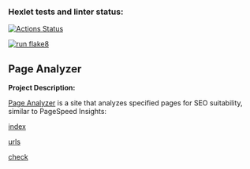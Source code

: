 ### Hexlet tests and linter status:
[![Actions Status](https://github.com/Ribeyra/python-project-83/actions/workflows/hexlet-check.yml/badge.svg)](https://github.com/Ribeyra/python-project-83/actions)

[![run flake8](https://github.com/Ribeyra/python-project-83/actions/workflows/run-flake8.yml/badge.svg)](https://github.com/Ribeyra/python-project-83/actions/workflows/run-flake8.yml)


## Page Analyzer

**Project Description:**

[Page Analyzer](https://python-project-83-m5oy.onrender.com) is a site that analyzes specified pages for SEO suitability, similar to PageSpeed ​​Insights:

[index](assets/screenshots/index.png)

[urls](assets/screenshots/urls.png)

[check](assets/screenshots/check.png)

